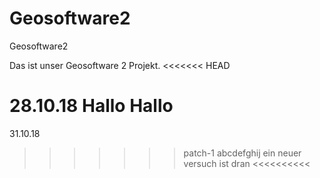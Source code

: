 # Geosoftware2
Geosoftware2

Das ist unser Geosoftware 2 Projekt.
<<<<<<< HEAD

28.10.18
Hallo Hallo
=======
31.10.18
>>>>>>> patch-1
abcdefghij
ein neuer versuch ist dran <<<<<<<<<<
